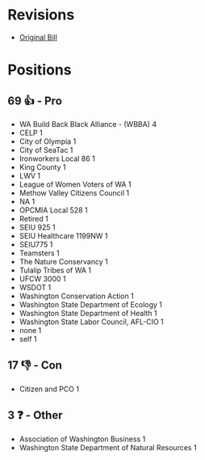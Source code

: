 # Revisions
* [Original Bill](1/)

# Positions
## 69 👍 - Pro
* WA Build Back Black Alliance - (WBBA) 4
* CELP 1
* City of Olympia 1
* City of SeaTac 1
* Ironworkers Local 86 1
* King County 1
* LWV 1
* League of Women Voters of WA 1
* Methow Valley Citizens Council 1
* NA 1
* OPCMIA Local 528  1
* Retired 1
* SEIU 925 1
* SEIU Healthcare 1199NW 1
* SEIU775 1
* Teamsters 1
* The Nature Conservancy 1
* Tulalip Tribes of WA 1
* UFCW 3000 1
* WSDOT 1
* Washington Conservation Action 1
* Washington State Department of Ecology 1
* Washington State Department of Health 1
* Washington State Labor Council, AFL-CIO 1
* none 1
* self 1

## 17 👎 - Con
* Citizen and PCO 1

## 3 ❓ - Other
* Association of Washington Business 1
* Washington State Department of Natural Resources 1
